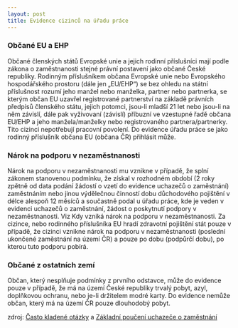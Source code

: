 ```yaml
---
layout: post
title: Evidence cizinců na úřadu práce
---
```


### Občané EU a EHP
Občané členských států Evropské unie a jejich rodinní příslušníci mají podle zákona o zaměstnanosti stejné právní postavení jako občané České republiky. Rodinným příslušníkem občana Evropské unie nebo Evropského hospodářského prostoru (dále jen „EU/EHP“) se bez ohledu na státní příslušnost rozumí jeho manžel nebo manželka, partner nebo partnerka, se kterým občan EU uzavřel registrované partnerství na základě právních předpisů členského státu, jejich potomci, jsou-li mladší 21 let nebo jsou-li na něm závislí, dále pak vyživovaní (závislí) příbuzní ve vzestupné řadě občana EU/EHP a jeho manžela/manželky nebo registrovaného partnera/partnerky.
Tito cizinci nepotřebují pracovní povolení. Do evidence úřadu práce se jako rodinný příslušník občana EU (občana ČR) přihlásit může.

### Nárok na podporu v nezaměstnanosti
Nárok na podporu v nezaměstnanosti mu vznikne v případě, že splní zákonem stanovenou podmínku, že získal v rozhodném období (2 roky zpětně od data podání žádostí o vzetí do evidence uchazečů o zaměstnání) zaměstnáním nebo jinou výdělečnou činností dobu důchodového pojištění v délce alespoň 12 měsíců a součastně podal u úřadu práce, kde je veden v evidenci uchazečů o zaměstnání, žádost o poskytnutí podpory v nezaměstnanosti. Viz Kdy vzniká nárok na podporu v nezaměstnanosti.
Za cizince, nebo rodinného příslušníka EU hradí zdravotní pojištění stát pouze v případě, že cizinci vznikne nárok na podporu v nezaměstnanosti (poslední ukončené zaměstnání na území ČR) a pouze po dobu (podpůrčí dobu), po kterou tuto podporu pobírá.

### Občané z ostatních zemí
Občan, který nesplňuje podmínky z prvního odstavce, může do evidence pouze v případě, že má na území České republiky trvalý pobyt, azyl, doplňkovou ochranu, nebo je-li držitelem modré karty. Do evidence nemůže občan, který má na území ČR pouze dlouhodobý pobyt.

zdroj: [Často kladené otázky](http://portal.mpsv.cz/sz/call_centrum/faq) a [Základní poučení uchazeče o zaměstnání](https://formulare.mpsv.cz/okprace/cs/welcome/forms.jsp)
